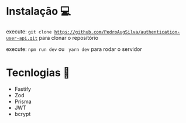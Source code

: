 # Instalação 💻

 execute: <code>git clone https://github.com/PedroAugSilva/authentication-user-api.git</code> para clonar o repositório

 execute:  <code>npm run dev</code> ou <code> yarn dev</code> para rodar o servidor

# Tecnlogias 🚀

- Fastify
- Zod
- Prisma
- JWT
- bcrypt




